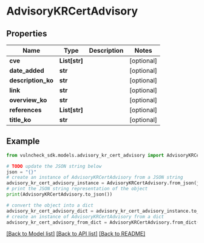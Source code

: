 # AdvisoryKRCertAdvisory


## Properties

Name | Type | Description | Notes
------------ | ------------- | ------------- | -------------
**cve** | **List[str]** |  | [optional] 
**date_added** | **str** |  | [optional] 
**description_ko** | **str** |  | [optional] 
**link** | **str** |  | [optional] 
**overview_ko** | **str** |  | [optional] 
**references** | **List[str]** |  | [optional] 
**title_ko** | **str** |  | [optional] 

## Example

```python
from vulncheck_sdk.models.advisory_kr_cert_advisory import AdvisoryKRCertAdvisory

# TODO update the JSON string below
json = "{}"
# create an instance of AdvisoryKRCertAdvisory from a JSON string
advisory_kr_cert_advisory_instance = AdvisoryKRCertAdvisory.from_json(json)
# print the JSON string representation of the object
print(AdvisoryKRCertAdvisory.to_json())

# convert the object into a dict
advisory_kr_cert_advisory_dict = advisory_kr_cert_advisory_instance.to_dict()
# create an instance of AdvisoryKRCertAdvisory from a dict
advisory_kr_cert_advisory_from_dict = AdvisoryKRCertAdvisory.from_dict(advisory_kr_cert_advisory_dict)
```
[[Back to Model list]](../README.md#documentation-for-models) [[Back to API list]](../README.md#documentation-for-api-endpoints) [[Back to README]](../README.md)


